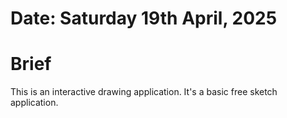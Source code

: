 #	Date: Saturday 19th April, 2025


#	Brief
This is an interactive drawing application. It's a basic free sketch application.
